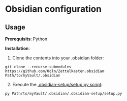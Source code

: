 # Obsidian configuration

## Usage

**Prerequisits**: Python


**Installation**: 

1. Clone the contents into your .obsidian folder:
```
git clone --recurse-submodules https://github.com/0qln/Zettelkasten.obsidian Path/to/myVault/.obsidian
```

2. Execute the [.obsidian-setup/setup.py script](https://github.com/0qln/.obsidian-setup):
```
py Path/to/myVault/.obsidian/.obsidian-setup/setup.py
```
